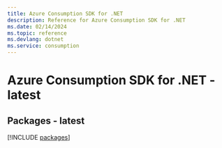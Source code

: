 ```yaml
---
title: Azure Consumption SDK for .NET
description: Reference for Azure Consumption SDK for .NET
ms.date: 02/14/2024
ms.topic: reference
ms.devlang: dotnet
ms.service: consumption
---
```

# Azure Consumption SDK for .NET - latest
## Packages - latest
[!INCLUDE [packages](consumption-index.md)]